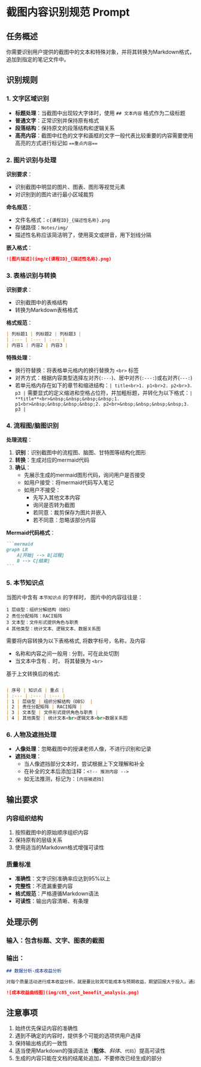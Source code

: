 # 截图内容识别规范 Prompt

## 任务概述
你需要识别用户提供的截图中的文本和特殊对象，并将其转换为Markdown格式，追加到指定的笔记文件中。

## 识别规则

### 1. 文字区域识别
- **标题处理**：当截图中出现较大字体时，使用 `## 文本内容` 格式作为二级标题
- **普通文字**：正常识别并保持原有格式
- **段落结构**：保持原文的段落结构和逻辑关系
- **高亮内容**：截图中红色的文字和画框的文字一般代表比较重要的内容需要使用高亮的方式进行标记如 `==重点内容==`

### 2. 图片识别与处理
**识别要求**：
- 识别截图中明显的图片、图表、图形等视觉元素
- 对识别到的图片进行最小区域裁剪

**命名规范**：
- 文件名格式：`c{课程ID}_{描述性名称}.png`
- 存储路径：`Notes/img/`
- 描述性名称应该简洁明了，使用英文或拼音，用下划线分隔

**嵌入格式**：
```markdown
![图片描述](img/c{课程ID}_{描述性名称}.png)
```

### 3. 表格识别与转换
**识别要求**：
- 识别截图中的表格结构
- 转换为Markdown表格格式

**格式规范**：
```markdown
| 列标题1 | 列标题2 | 列标题3 |
| :--- | :--- | :--- |
| 内容1 | 内容2 | 内容3 |
```

**特殊处理**：
- 换行符替换：将表格单元格内的换行替换为 `<br>` 标签
- 对齐方式：根据内容类型选择左对齐(`:---`)、居中对齐(`:---:`)或右对齐(`---:`)
- 若单元格内存在如下的章节和缩进结构：`| title<br>1. p1<br>2. p2<br>3. p3 |` 需要显式的定义缩进和空格占位符，并加粗标题，并转化为以下格式：`| **title**<br>&nbsp;&nbsp;&nbsp;&nbsp;1. p1<br>&nbsp;&nbsp;&nbsp;&nbsp;2. p2<br>&nbsp;&nbsp;&nbsp;&nbsp;3. p3 |`  

### 4. 流程图/脑图识别
**处理流程**：
1. **识别**：识别截图中的流程图、脑图、甘特图等结构化图形
2. **转换**：生成对应的mermaid代码
3. **确认**：
   - 先展示生成的mermaid图形代码，询问用户是否接受
   - 如用户接受：将mermaid代码写入笔记
   - 如用户不接受：
     - 先写入其他文本内容
     - 询问是否转为截图
     - 若同意：裁剪保存为图片并嵌入
     - 若不同意：忽略该部分内容

**Mermaid代码格式**：
````markdown
```mermaid
graph LR
    A[开始] --> B[过程]
    B --> C[结束]
```
````

### 5. 本节知识点
当图片中含有 `本节知识点` 的字样时， 图片中的内容往往是：

```
1 层级型：组织分解结构（OBS）
2 责任分配矩阵：RACI矩阵
3 文本型：文件形式提供角色与职责
4 其他类型：统计文本、逻辑文本、数据关系图
```

需要将内容转换为以下表格格式, 将数字标号，名称，及内容
- 名称和内容之间一般用`：`分割，可在此处切割
- 当文本中含有 `、`时， 将其替换为 `<br>`


基于上文转换后的格式:
```markdown

| 序号 | 知识点 | 重点 |
| :--- | :--- | :--- |
| 1 | 层级型 | 组织分解结构（OBS） |
| 2 | 责任分配矩阵 | RACI矩阵 |
| 3 | 文本型 | 文件形式提供角色与职责 |
| 4 | 其他类型 | 统计文本<br>逻辑文本<br>数据关系图
```


### 6. 人物及遮挡处理
- **人像处理**：忽略截图中的授课老师人像，不进行识别和记录
- **遮挡处理**：
  - 当人像遮挡部分文本时，尝试根据上下文理解和补全
  - 在补全的文本后添加注释：`<!-- 推测内容 -->`
  - 如无法推测，标记为：`[内容被遮挡]`

## 输出要求

### 内容组织结构
1. 按照截图中的原始顺序组织内容
2. 保持原有的层级关系
3. 使用适当的Markdown格式增强可读性

### 质量标准
- **准确性**：文字识别准确率应达到95%以上
- **完整性**：不遗漏重要内容
- **格式规范**：严格遵循Markdown语法
- **可读性**：输出内容清晰、有条理

## 处理示例

### 输入：包含标题、文字、图表的截图
### 输出：
```markdown
## 数据分析-成本收益分析

对每个质量活动进行成本收益分析，就是要比较其可能成本与预期收益，期望回报大于投入。通过边际分析得到拐点。

![成本收益曲线图](img/c85_cost_benefit_analysis.png)
```

## 注意事项
1. 始终优先保证内容的准确性
2. 遇到不确定的内容时，提供多个可能的选项供用户选择
3. 保持输出格式的一致性
4. 适当使用Markdown的强调语法（**粗体**、*斜体*、`代码`）提高可读性
5. 生成的内容只能在文档的结尾处追加，不要修改已经生成的部分




